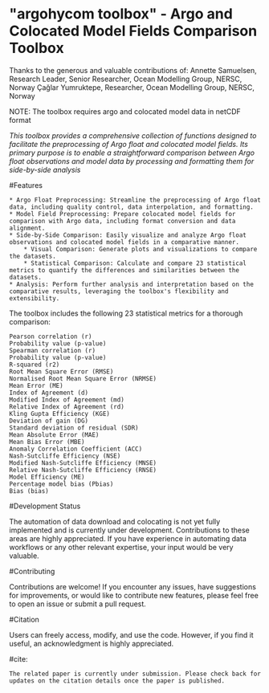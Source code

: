 # "argohycom toolbox" - Argo and Colocated Model Fields Comparison Toolbox


Thanks to the generous and valuable contributions of: 
Annette Samuelsen, Research Leader, Senior Researcher, Ocean Modelling Group, NERSC, Norway
Çağlar Yumruktepe, Researcher, Ocean Modelling Group, NERSC, Norway


NOTE: The toolbox requires argo and colocated model data in netCDF format



*This toolbox provides a comprehensive collection of functions designed to facilitate the preprocessing of Argo float and colocated model fields. Its primary purpose is to enable a straightforward comparison between Argo float observations and model data by processing and formatting them for side-by-side analysis*


#Features

    * Argo Float Preprocessing: Streamline the preprocessing of Argo float data, including quality control, data interpolation, and formatting.
    * Model Field Preprocessing: Prepare colocated model fields for comparison with Argo data, including format conversion and data alignment.
    * Side-by-Side Comparison: Easily visualize and analyze Argo float observations and colocated model fields in a comparative manner.
        * Visual Comparison: Generate plots and visualizations to compare the datasets.
        * Statistical Comparison: Calculate and compare 23 statistical metrics to quantify the differences and similarities between the datasets.
    * Analysis: Perform further analysis and interpretation based on the comparative results, leveraging the toolbox's flexibility and extensibility.
    

The toolbox includes the following 23 statistical metrics for a thorough comparison:
    

```
Pearson correlation (r)
Probability value (p-value)
Spearman correlation (r)
Probability value (p-value)
R-squared (r2)
Root Mean Square Error (RMSE)
Normalised Root Mean Square Error (NRMSE)
Mean Error (ME)
Index of Agreement (d)
Modified Index of Agreement (md)
Relative Index of Agreement (rd)
Kling Gupta Efficiency (KGE)
Deviation of gain (DG)
Standard deviation of residual (SDR)
Mean Absolute Error (MAE)
Mean Bias Error (MBE)
Anomaly Correlation Coefficient (ACC)
Nash-Sutcliffe Efficiency (NSE)
Modified Nash-Sutcliffe Efficiency (MNSE)
Relative Nash-Sutcliffe Efficiency (RNSE)
Model Efficiency (ME)
Percentage model bias (Pbias)
Bias (bias)

```


#Development Status

The automation of data download and colocating is not yet fully implemented and is currently under development. Contributions to these areas are highly appreciated. If you have experience in automating data workflows or any other relevant expertise, your input would be very valuable.


#Contributing

Contributions are welcome! If you encounter any issues, have suggestions for improvements, or would like to contribute new features, please feel free to open an issue or submit a pull request. 


#Citation

Users can freely access, modify, and use the code. However, if you find it useful, an acknowledgment is highly appreciated.

#cite:
```
The related paper is currently under submission. Please check back for updates on the citation details once the paper is published.
```

